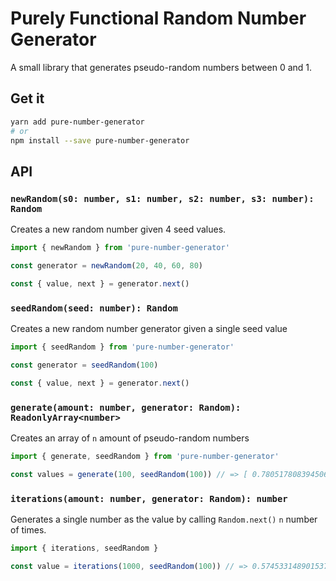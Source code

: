 # Purely Functional Random Number Generator

A small library that generates pseudo-random numbers between 0 and 1.

## Get it

```sh
yarn add pure-number-generator
# or
npm install --save pure-number-generator
```

## API

### `newRandom(s0: number, s1: number, s2: number, s3: number): Random`

Creates a new random number given 4 seed values.

```typescript
import { newRandom } from 'pure-number-generator'

const generator = newRandom(20, 40, 60, 80)

const { value, next } = generator.next()
```

### `seedRandom(seed: number): Random`

Creates a new random number generator given a single seed value

```typescript
import { seedRandom } from 'pure-number-generator'

const generator = seedRandom(100)

const { value, next } = generator.next()
```

### `generate(amount: number, generator: Random): ReadonlyArray<number>`

Creates an array of `n` amount of pseudo-random numbers

```typescript
import { generate, seedRandom } from 'pure-number-generator'

const values = generate(100, seedRandom(100)) // => [ 0.7805178083945066, ... ] 100 items
```

### `iterations(amount: number, generator: Random): number`

Generates a single number as the value by calling `Random.next()` `n` number of
times.

```typescript
import { iterations, seedRandom }

const value = iterations(1000, seedRandom(100)) // => 0.5745331489015371
```